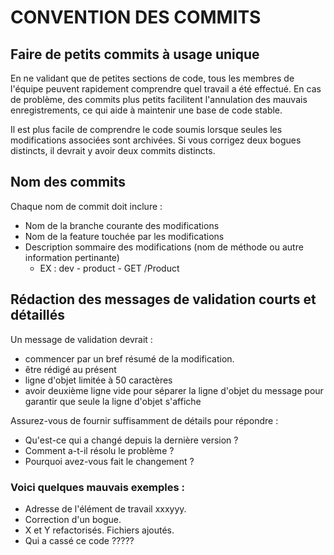# CONVENTION DES COMMITS



## Faire de petits commits à usage unique
En ne validant que de petites sections de code, tous les membres de l'équipe peuvent rapidement comprendre quel travail a été effectué. En cas de problème, des commits plus petits facilitent l'annulation des mauvais enregistrements, ce qui aide à maintenir une base de code stable.

Il est plus facile de comprendre le code soumis lorsque seules les modifications associées sont archivées. Si vous corrigez deux bogues distincts, il devrait y avoir deux commits distincts.


## Nom des commits

Chaque nom de commit doit inclure :

* Nom de la branche courante des modifications
* Nom de la feature touchée par les modifications
* Description sommaire des modifications (nom de méthode ou autre information pertinante)
  * EX : dev - product - GET /Product




## Rédaction des messages de validation courts et détaillés

Un message de validation  devrait :
* commencer par un bref résumé de la modification.
* être rédigé au présent
* ligne d'objet limitée  à 50 caractères
* avoir deuxième ligne vide pour séparer la ligne d'objet du message pour garantir que seule la ligne d'objet s'affiche



Assurez-vous de fournir suffisamment de détails pour répondre :

* Qu'est-ce qui a changé depuis la dernière version ?
* Comment a-t-il résolu le problème ?
* Pourquoi avez-vous fait le changement ?

### Voici quelques mauvais exemples :

 * Adresse de l'élément de travail xxxyyy.
 * Correction d'un bogue.
 * X et Y refactorisés. Fichiers ajoutés.
 * Qui a cassé ce code ?????
 

